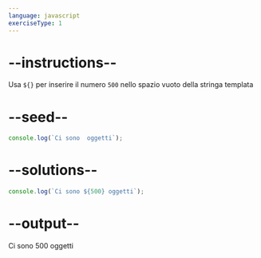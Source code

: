 ```yaml
---
language: javascript
exerciseType: 1
---
```


# --instructions--

Usa `${}` per inserire il numero `500` nello spazio vuoto della stringa templata

# --seed--

```javascript
console.log(`Ci sono  oggetti`);
```

# --solutions--

```javascript
console.log(`Ci sono ${500} oggetti`);
```

# --output--

Ci sono 500 oggetti
